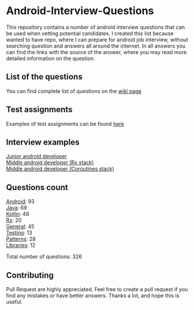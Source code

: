 # Android-Interview-Questions

This repository contains a number of android interview questions that can be used when vetting potential candidates. I created this list because wanted to have repo, where I can prepare for android job interview, without searching question and answers all around the internet. In all answers you can find the links with the source of the answer, where you may read more detailed information on the question.

## List of the questions
You can find complete list of questions on the [wiki page](https://github.com/Kirchhoff-/Android-Interview-Questions/wiki)

## Test assignments
Examples of test assignments can be found [here](https://github.com/Kirchhoff-/Android-Interview-Questions/wiki/Test-Assignments)

## Interview examples
[Junior android developer](https://github.com/Kirchhoff-/Android-Interview-Questions/wiki/Junior-android-developer-interview-questions)  
[Middle android developer (Rx stack)](https://github.com/Kirchhoff-/Android-Interview-Questions/wiki/Middle-android-developer-interview-questions-(Rx-stack))  
[Middle android developer (Coroutines stack)](https://github.com/Kirchhoff-/Android-Interview-Questions/wiki/Middle-android-developer-interview-questions--(Coroutines-stack))

## Questions count

[Android](https://github.com/Kirchhoff-/Android-Interview-Questions/wiki/Android): 93  
[Java](https://github.com/Kirchhoff-/Android-Interview-Questions/wiki/Java): 69  
[Kotlin](https://github.com/Kirchhoff-/Android-Interview-Questions/wiki/Kotlin): 48  
[Rx](https://github.com/Kirchhoff-/Android-Interview-Questions/wiki/Rx): 20  
[General](https://github.com/Kirchhoff-/Android-Interview-Questions/wiki/General): 45  
[Testing](https://github.com/Kirchhoff-/Android-Interview-Questions/wiki/Testing): 13  
[Patterns](https://github.com/Kirchhoff-/Android-Interview-Questions/wiki/Patterns): 28  
[Libraries](https://github.com/Kirchhoff-/Android-Interview-Questions/wiki/Libraries): 12

Total number of questions: 326

## Contributing
Pull Request are highly appreciated. Feel free to create a pull request if you find any mistakes or have better answers. Thanks a lot, and hope this is useful.
